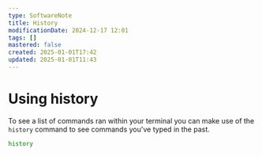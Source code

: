 ```yaml
---
type: SoftwareNote
title: History
modificationDate: 2024-12-17 12:01
tags: []
mastered: false
created: 2025-01-01T17:42
updated: 2025-01-01T11:43
---
```


# Using history

To see a list of commands ran within your terminal you can make use of the `history` command to see commands you've typed in the past.

```bash
history
```


